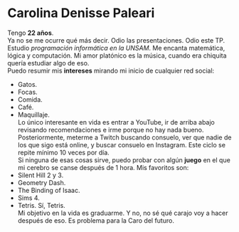 # Carolina Denisse Paleari #  
  
Tengo **22 años**.   
Ya no se me ocurre qué más decir. Odio las presentaciones. Odio este TP.  
Estudio *programación informática en la UNSAM*. Me encanta matemática, lógica y computación. Mi amor platónico es la música, cuando era chiquita quería estudiar algo de eso.  
Puedo resumir mis **intereses** mirando mi inicio de cualquier red social:  
- Gatos.  
- Focas.  
- Comida.  
- Café.  
- Maquillaje.  
Lo único interesante en vida es entrar a YouTube, ir de arriba abajo revisando recomendaciones e irme porque no hay nada bueno. Posteriormente, meterme a Twitch buscando consuelo, ver que nadie de los que sigo está online, y buscar consuelo en Instagram. Este ciclo se repite mínimo 10 veces por día.  
Si ninguna de esas cosas sirve, puedo probar con algún **juego** en el que mi cerebro se canse después de 1 hora. Mis favoritos son:  
- Silent Hill 2 y 3.  
- Geometry Dash.  
- The Binding of Isaac.  
- Sims 4.  
- Tetris. Sí, Tetris.  
Mi objetivo en la vida es graduarme. Y no, no sé qué carajo voy a hacer después de eso. Es problema para la Caro del futuro.  
